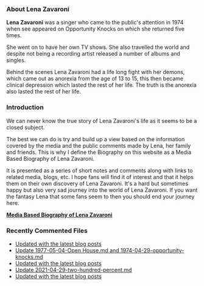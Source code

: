 ### About Lena Zavaroni

<p><strong>Lena Zavaroni</strong> was a singer who came to the public's attention in 1974 when see appeared on Opportunity Knocks on which she returned five times.</p>

<p>She went on to have her own TV shows. She also travelled the world and despite not being a recording artist released a number of albums and singles.</p>

<p>Behind the scenes Lena Zavaroni had a life long fight with her demons, which came out as anorexia from the age of 13 to 15, this then became clinical depression which lasted the rest of her life. The truth is the anorexia also lasted the rest of her life.</p>

### Introduction

<p>We can never know the true story of Lena Zavaroni's life as it seems to be a closed subject.</p>

<p>The best we can do is try and build up a view based on the information covered by the media and the public comments made by Lena, her family and friends. This is why I define the Biography on this website as a Media Based Biography of Lena Zavaroni.</p>

<p>It is presented as a series of short notes and comments along with links to related media, blogs, etc. I hope fans will find it of interest and that it helps them on their own discovery of Lena Zavaroni. It's a hard but sometimes happy but also very sad journey into the world of Lena Zavaroni. If you want the fantasy Lena that some fans seem to then you should end your journey here.</p>

<a href="https://fanzoflenazavaroni.github.io/biography/lena-zavaroni/"><strong>Media Based Biography of Lena Zavaroni</strong></a>

### Recently Commented Files

<!-- BLOG-POST-LIST:START -->
- [Updated with the latest blog posts](https://github.com/FanzOfLenaZavaroni/fanzoflenazavaroni.github.io/commit/4c46e040a23aa99e1586e2b681ab16840418e776)
- [Update 1977-05-04-Open House.md and 1974-04-29-opportunity-knocks.md](https://github.com/FanzOfLenaZavaroni/fanzoflenazavaroni.github.io/commit/7850bc38bf97bfbe0625f80ae67d1e84172ed326)
- [Updated with the latest blog posts](https://github.com/FanzOfLenaZavaroni/fanzoflenazavaroni.github.io/commit/4865d3925202327725a11e81bdb8e9bb0068dedc)
- [Update 2021-04-29-two-hundred-percent.md](https://github.com/FanzOfLenaZavaroni/fanzoflenazavaroni.github.io/commit/548c686c297ec83b4c4e68368defd2f4d911bb7a)
- [Updated with the latest blog posts](https://github.com/FanzOfLenaZavaroni/fanzoflenazavaroni.github.io/commit/cc90f38b560654c656a0cf18c5d9a7edf87ead00)
<!-- BLOG-POST-LIST:END -->
